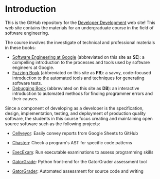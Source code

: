 # Introduction

This is the GitHub repository for the [Developer
Development](http://developerdevelopment.com/) web site! This web site contains
the materials for an undergraduate course in the field of software engineering.

The course involves the investigate of technical and professional materials in
these books:

- [Software Engineering at Google](https://abseil.io/resources/swe-book)
(abbreviated on this site as **SE**): a compelling introduction to the processes
and tools used by software engineers at Google.
- [Fuzzing Book](https://www.fuzzingbook.org/) (abbreviated on this site as
**FB**): a savvy, code-focused introduction to the automated tools and
techniques for generating software tests.
- [Debugging Book](https://www.debuggingbook.org/) (abbreviated on this site as
**DB**): an interactive introduction to automated methods for finding programmer
errors and their causes.

Since a component of developing as a developer is the specification, design,
implementation, testing, and deployment of production quality software, the
students in this course focus creating and maintaining open source software such
as the following projects:

- [Cellveyor](https://github.com/GatorEducator/cellveyor): Easily convey
reports from Google Sheets to GitHub

- [Chasten](https://github.com/AstuteSource/chasten): Check a program's AST for
specific code patterns

- [ExecExam](https://github.com/GatorEducator/execexam): Run executable
examinations to assess programming skills

- [GatorGrade](https://github.com/GatorEducator/gatorgrade): Python front-end
for the GatorGrader assessment tool

- [GatorGrader](https://github.com/GatorEducator/gatorgrader): Automated
assessment for source code and writing
